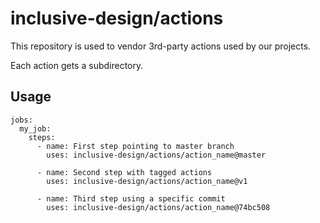 # inclusive-design/actions

This repository is used to vendor 3rd-party actions used by our projects.

Each action gets a subdirectory.

## Usage

```
jobs:
  my_job:
    steps:
      - name: First step pointing to master branch
        uses: inclusive-design/actions/action_name@master

      - name: Second step with tagged actions
        uses: inclusive-design/actions/action_name@v1

      - name: Third step using a specific commit
        uses: inclusive-design/actions/action_name@74bc508
```
